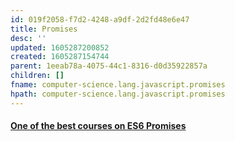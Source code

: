 ```yaml
---
id: 019f2058-f7d2-4248-a9df-2d2fd48e6e47
title: Promises
desc: ''
updated: 1605287200852
created: 1605287154744
parent: 1eeab78a-4075-44c1-8316-d0d35922857a
children: []
fname: computer-science.lang.javascript.promises
hpath: computer-science.lang.javascript.promises
---
```

#### [One of the best courses on ES6 Promises](https://egghead.io/courses/javascript-promises-in-depth?ck_subscriber_id=483924252)

